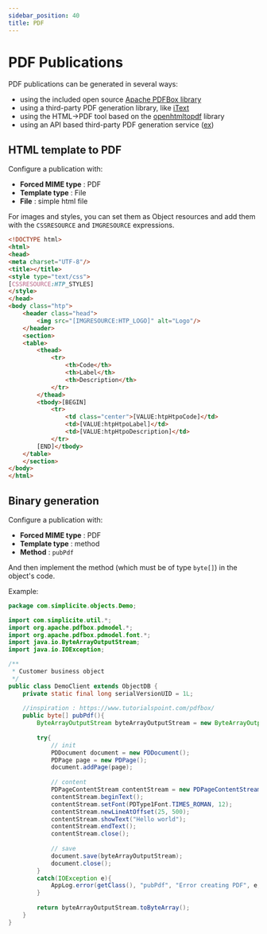 ```yaml
---
sidebar_position: 40
title: PDF
---
```


PDF Publications
====================

PDF publications can be generated in several ways:
- using the included open source [Apache PDFBox library](https://pdfbox.apache.org/)
- using a third-party PDF generation library, like [iText](https://itextpdf.com/)
- using the HTML->PDF tool based on the [openhtmltopdf](https://github.com/openhtmltopdf/openhtmltopdf) library
- using an API based third-party PDF generation service ([ex](https://stackoverflow.com/questions/5344176/is-there-a-web-service-for-converting-html-to-pdf/5344424#5344424))

## HTML template to PDF

Configure a publication with:
- **Forced MIME type** : PDF
- **Template type** : File
- **File** : simple html file

For images and styles, you can set them as Object resources and add them with the `CSSRESOURCE` and `IMGRESOURCE` expressions.

```html
<!DOCTYPE html>
<html>
<head>
<meta charset="UTF-8"/>
<title></title>
<style type="text/css">
[CSSRESOURCE:HTP_STYLES]
</style>
</head>
<body class="htp">
	<header class="head">
		<img src="[IMGRESOURCE:HTP_LOGO]" alt="Logo"/>
	</header>
	<section>
	<table>
		<thead>
			<tr>
				<th>Code</th>
				<th>Label</th>
				<th>Description</th>
			</tr>
		</thead>
		<tbody>[BEGIN]
			<tr>
				<td class="center">[VALUE:htpHtpoCode]</td>
				<td>[VALUE:htpHtpoLabel]</td>
				<td>[VALUE:htpHtpoDescription]</td>
			</tr>
		[END]</tbody>
	</table>
	</section>
</body>
</html>
```

## Binary generation

Configure a publication with:
- **Forced MIME type** : PDF
- **Template type** : method
- **Method** : `pubPdf`

And then implement the method (which must be of type `byte[]`) in the object's code.

Example:

```Java
package com.simplicite.objects.Demo;

import com.simplicite.util.*;
import org.apache.pdfbox.pdmodel.*;
import org.apache.pdfbox.pdmodel.font.*;
import java.io.ByteArrayOutputStream;
import java.io.IOException;

/**
 * Customer business object
 */
public class DemoClient extends ObjectDB {
	private static final long serialVersionUID = 1L;
	
	//inspiration : https://www.tutorialspoint.com/pdfbox/
	public byte[] pubPdf(){
		ByteArrayOutputStream byteArrayOutputStream = new ByteArrayOutputStream();
		
		try{
			// init
			PDDocument document = new PDDocument();
			PDPage page = new PDPage();
			document.addPage(page);
			
			// content
			PDPageContentStream contentStream = new PDPageContentStream(document, page);
			contentStream.beginText();
			contentStream.setFont(PDType1Font.TIMES_ROMAN, 12);
			contentStream.newLineAtOffset(25, 500);
			contentStream.showText("Hello world");
			contentStream.endText();
			contentStream.close();
			
			// save
			document.save(byteArrayOutputStream);
			document.close();
		}
		catch(IOException e){
			AppLog.error(getClass(), "pubPdf", "Error creating PDF", e, getGrant());
		}
		
		return byteArrayOutputStream.toByteArray();
	}
}
```